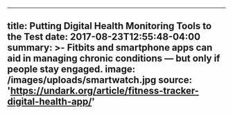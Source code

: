 ---
title: Putting Digital Health Monitoring Tools to the Test
date: 2017-08-23T12:55:48-04:00
summary: >-
  Fitbits and smartphone apps can aid in managing chronic conditions — but only
  if people stay engaged.
image: /images/uploads/smartwatch.jpg
source: 'https://undark.org/article/fitness-tracker-digital-health-app/'
----

